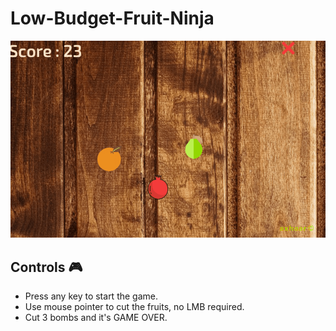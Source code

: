 # Low-Budget-Fruit-Ninja
![project-demo](https://github.com/axhaar/Low-Budget-Fruit-Ninja/blob/master/images/screenshot.gif)

## Controls 🎮
-  Press any key to start the game.
-  Use mouse pointer to cut the fruits, no LMB required.
-  Cut 3 bombs and it's GAME OVER.